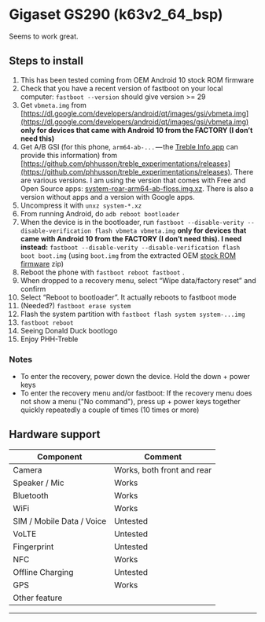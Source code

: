 # Gigaset GS290 (k63v2_64_bsp)

Seems to work great. 

## Steps to install

1.  This has been tested coming from OEM Android 10 stock ROM firmware
2.  Check that you have a recent version of fastboot on your local computer: `fastboot --version` should give version >= 29
3.  Get `vbmeta.img` from [https://dl.google.com/developers/android/qt/images/gsi/vbmeta.img](https://dl.google.com/developers/android/qt/images/gsi/vbmeta.img) __only for devices that came with Android 10 from the FACTORY (I don’t need this)__
4.  Get A/B GSI (for this phone, `arm64-ab-...` — the [Treble Info app](https://play.google.com/store/apps/details?id=tk.hack5.treblecheck&hl=en&gl=US) can provide this information) from [https://github.com/phhusson/treble_experimentations/releases](https://github.com/phhusson/treble_experimentations/releases). There are various versions. I am using the version that comes with Free and Open Source apps: [system-roar-arm64-ab-floss.img.xz](https://github.com/phhusson/treble_experimentations/releases/download/v313/system-roar-arm64-ab-floss.img.xz). There is also a version without apps and a version with Google apps.
5.  Uncompress it with `unxz system-*.xz`
6.  From running Android, do `adb reboot bootloader`
7.  When the device is in the bootloader, run `fastboot --disable-verity --disable-verification flash vbmeta vbmeta.img` **only for devices that came with Android 10 from the FACTORY (I don’t need this). I need instead:** `fastboot --disable-verity --disable-verification flash boot boot.img` (using `boot.img` from the extracted OEM [stock ROM firmware](https://www.androidfilehost.com/?fid=17248734326145687642) zip)
8.  Reboot the phone with `fastboot reboot fastboot` .
9.  When dropped to a recovery menu, select “Wipe data/factory reset” and confirm
10.  Select “Reboot to bootloader”. It actually reboots to fastboot mode
11.  (Needed?) `fastboot erase system`
12.  Flash the system partition with `fastboot flash system system-...img`
13.  `fastboot reboot`
14.  Seeing Donald Duck bootlogo
15.  Enjoy PHH-Treble

### Notes

* To enter the recovery, power down the device. Hold the down + power keys
* To enter the recovery menu and/or fastboot: If the recovery menu does not show a menu ("No command"), press up + power keys together quickly repeatedly a couple of times (10 times or more)

## Hardware support

| Component                 |      Comment                                              |
|---------------------------|-----------------------------------------------------------|
| Camera                    | Works, both front and rear                                |
| Speaker / Mic             | Works                                                     |
| Bluetooth                 | Works                                                     |
| WiFi                      | Works                                                     |
| SIM / Mobile Data / Voice | Untested                                                  |
| VoLTE                     | Untested                                                  |
| Fingerprint               | Untested                                                  |
| NFC                       | Works                                                     |
| Offline Charging          | Untested                                                  |
| GPS                       | Works                                                     |
| Other feature             |                                                           |
---
